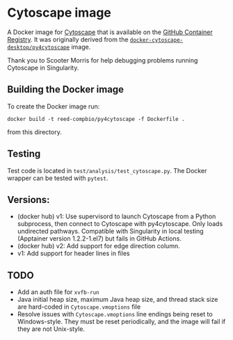# Cytoscape image

A Docker image for [Cytoscape](https://cytoscape.org/) that is available on the [GitHub Container Registry](https://github.com/orgs/Reed-CompBio/packages/container/package/py4cytoscape).
It was originally derived from the [`docker-cytoscape-desktop/py4cytoscape`](https://github.com/cytoscape/docker-cytoscape-desktop/blob/173ab46b4b5e5c148113ad0c9960a6af3fc50432/py4cytoscape/Dockerfile) image.

Thank you to Scooter Morris for help debugging problems running Cytoscape in Singularity.

## Building the Docker image

To create the Docker image run:
```
docker build -t reed-compbio/py4cytoscape -f Dockerfile .
```
from this directory.

## Testing
Test code is located in `test/analysis/test_cytoscape.py`.
The Docker wrapper can be tested with `pytest`.

## Versions:
- (docker hub) v1: Use supervisord to launch Cytoscape from a Python subprocess, then connect to Cytoscape with py4cytoscape. Only loads undirected pathways. Compatible with Singularity in local testing (Apptainer version 1.2.2-1.el7) but fails in GitHub Actions.
- (docker hub) v2: Add support for edge direction column.
- v1: Add support for header lines in files

## TODO
- Add an auth file for `xvfb-run`
- Java initial heap size, maximum Java heap size, and thread stack size are hard-coded in `Cytoscape.vmoptions` file
- Resolve issues with `Cytoscape.vmoptions` line endings being reset to Windows-style. They must be reset periodically, and the image will fail if they are not Unix-style.
